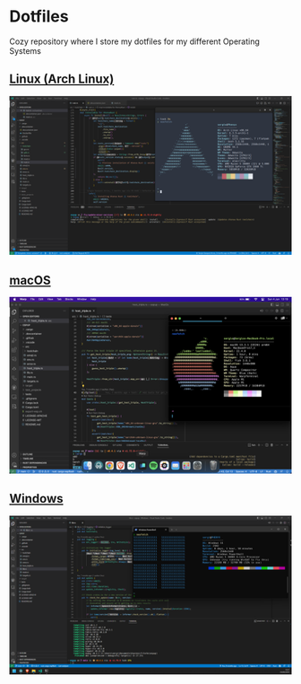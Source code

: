 # Dotfiles
Cozy repository where I store my dotfiles for my different Operating Systems

## [Linux (Arch Linux)](linux)

![Linux](assets/linux.png)

## [macOS](mac-os)

![macOS](assets/mac-os.png)

## [Windows](windows)

![Windows](assets/windows.png)
